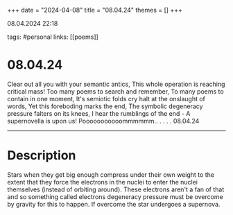 +++
date = "2024-04-08"
title = "08.04.24"
themes = []
+++

08.04.2024 22:18

tags: #personal
links: [[poems]]

# 08.04.24

Clear out all you with your semantic antics,
This whole operation is reaching critical mass!
Too many poems to search and remember,
To many poems to contain in one moment,
It's semiotic folds cry halt at the onslaught of words,
Yet this foreboding marks the end,
The symbolic degeneracy pressure falters on its knees,
I hear the rumblings of the end -
A supernovella is upon us!
Pooooooooooommmmmm.. .  .   .   .
08.04.24

---

# Description

Stars when they get big enough compress under their own weight to the extent that they force the electrons in the nuclei to enter the nuclei themselves (instead of orbiting around). These electrons aren't a fan of that and so something called electrons degeneracy pressure must be overcome by gravity for this to happen. If overcome the star undergoes a supernova.